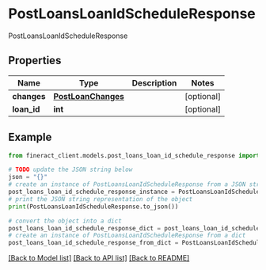 # PostLoansLoanIdScheduleResponse

PostLoansLoanIdScheduleResponse

## Properties

Name | Type | Description | Notes
------------ | ------------- | ------------- | -------------
**changes** | [**PostLoanChanges**](PostLoanChanges.md) |  | [optional] 
**loan_id** | **int** |  | [optional] 

## Example

```python
from fineract_client.models.post_loans_loan_id_schedule_response import PostLoansLoanIdScheduleResponse

# TODO update the JSON string below
json = "{}"
# create an instance of PostLoansLoanIdScheduleResponse from a JSON string
post_loans_loan_id_schedule_response_instance = PostLoansLoanIdScheduleResponse.from_json(json)
# print the JSON string representation of the object
print(PostLoansLoanIdScheduleResponse.to_json())

# convert the object into a dict
post_loans_loan_id_schedule_response_dict = post_loans_loan_id_schedule_response_instance.to_dict()
# create an instance of PostLoansLoanIdScheduleResponse from a dict
post_loans_loan_id_schedule_response_from_dict = PostLoansLoanIdScheduleResponse.from_dict(post_loans_loan_id_schedule_response_dict)
```
[[Back to Model list]](../README.md#documentation-for-models) [[Back to API list]](../README.md#documentation-for-api-endpoints) [[Back to README]](../README.md)


